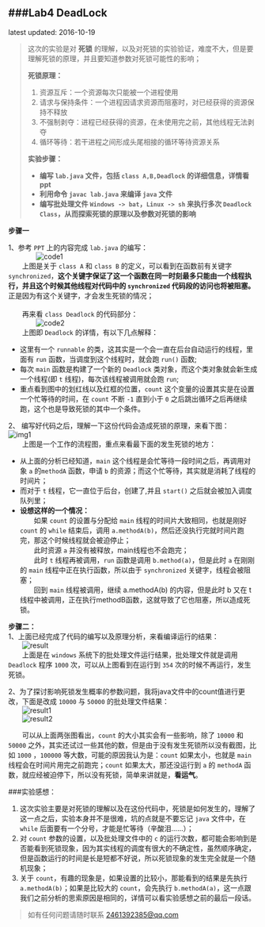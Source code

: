 ###Lab4 DeadLock
---
latest updated: 2016-10-19<br/>

> 这次的实验是对 <b>死锁</b> 的理解，以及对死锁的实验验证，难度不大，但是要理解死锁的原理，并且要知道参数对死锁可能性的影响；<br/>
> 
> <b>死锁原理：</b><br/>
> 
> 1. 资源互斥：一个资源每次只能被一个进程使用
> 2. 请求与保持条件：一个进程因请求资源而阻塞时，对已经获得的资源保持不释放
> 3. 不强制剥夺：进程已经获得的资源，在未使用完之前，其他线程无法剥夺
> 4. 循环等待：若干进程之间形成头尾相接的循环等待资源关系
> 
> 
> <b>实验步骤：
> 
> - 编写 `lab.java` 文件，包括 `class A,B,Deadlock` 的详细信息，详情看ppt
> - 利用命令 `javac lab.java` 来编译 `java` 文件
> - 编写批处理文件 `Windows -> bat`，`Linux -> sh` 来执行多次 `Deadlock Class`，从而探索死锁的原理以及参数对死锁的影响

步骤一</b><br/>

1、参考 `PPT` 上的内容完成 `lab.java` 的编写：<br/>
&emsp;&emsp;&emsp;&emsp;![code1](http://i1.piimg.com/567571/a5006b3e987985ee.png)<br/>
&emsp;&emsp;上图是关于 `class A` 和 `class B` 的定义，可以看到在函数前有关键字 `synchronized`，<b>这个关键字保证了这一个函数在同一时刻最多只能由一个线程执行，并且这个时候其他线程对代码中的 `synchronized` 代码段的访问也将被阻塞。</b>正是因为有这个关键字，才会发生死锁的情况；<br/><br/>
&emsp;&emsp;再来看 `class Deadlock` 的代码部分：<br/>
&emsp;&emsp;&emsp;&emsp;![code2](http://p1.bqimg.com/567571/dc61dd8e07f22b25.png)
<br/>
&emsp;&emsp;上图即 `Deadlock` 的详情，有以下几点解释：<br/>

- 这里有一个 `runnable` 的类，这其实是一个会一直在后台自动运行的线程，里面有 `run` 函数，当调度到这个线程时，就会跑 `run()` 函数;
- 每次 `main` 函数是构建了一个新的 `Deadlock` 类对象，而这个类对象就会新生成一个线程(即 `t` 线程)，每次该线程被调用就会跑 `run`;
- 重点看到图中的划红线以及红框的位置，`count` 这个变量的设置其实是在设置一个忙等待的时间，在 `count` 不断 `-1` 直到小于 `0` 之后跳出循环之后再继续跑，这个也是导致死锁的其中一个条件。<br/>

2、 编写好代码之后，理解一下这份代码会造成死锁的原理，来看下图：<br/>
![img1](http://p1.bqimg.com/567571/6ffac21e1b101812.png)<br/>
&emsp;&emsp;上图是一个工作的流程图，重点来看最下面的发生死锁的地方：

- 从上面的分析已经知道，`main` 这个线程是会忙等待一段时间之后，再调用对象 `a` 的`methodA` 函数，申请 `b` 的资源；而这个忙等待，其实就是消耗了线程的时间片；
- 而对于 `t` 线程，它一直位于后台，创建了,并且 `start()` 之后就会被加入调度队列里；
- <b>设想这样的一个情况：<br/></b>
&emsp;&emsp;如果 `count` 的设置与分配给 `main` 线程的时间片大致相同，也就是刚好 `count` 的 `while` 结束后，调用 `a.methodA(b)`，然后还没执行完就时间片跑完，那这个时候线程就会被迫停止；<br/>
&emsp;&emsp;此时资源 `a` 并没有被释放，main线程也不会跑完；<br/>
&emsp;&emsp;此时 `t` 线程再被调用，`run` 函数是调用 `b.method(a)`，但是此时 `a` 在刚刚的 `main` 线程中正在执行函数，所以由于 `synchronized` 关键字，线程会被阻塞；<br/>
&emsp;&emsp;回到 `main` 线程被调用，继续 a.methodA(b) 的内容，但是此时 b 又在 t 线程中被调用，正在执行methodB函数，这就导致了它也阻塞，所以造成死锁。

<b>步骤二：</b><br/>
1、上面已经完成了代码的编写以及原理分析，来看编译运行的结果：<br/>
&emsp;&emsp;![result](http://p1.bpimg.com/567571/6cfc820cb08169e5.png)<br/>
&emsp;&emsp;上面是在 `windows` 系统下的批处理文件运行结果，批处理文件就是调用 `Deadlock` 程序 `1000` 次，可以从上图看到在运行到 `354` 次的时候不再运行，发生死锁。<br/>

2、为了探讨影响死锁发生概率的参数问题，我将java文件中的count值进行更改，下面是改成 `10000` 与 `50000` 的批处理文件结果：<br/>
&emsp;&emsp;![result1](http://p1.bpimg.com/567571/eb9daf7cb0637589.png)<br/>
&emsp;&emsp;![result2](http://p1.bpimg.com/567571/cc183e43db970992.png)<br/>

&emsp;&emsp;可以从上面两张图看出，`count` 的大小其实会有一些影响，除了 `10000` 和 `50000` 之外，其实还试过一些其他的数，但是由于没有发生死锁所以没有截图，比如 `1000` ，`100000` 等大数，可能的原因我认为是：`count` 如果太小，也就是 `main` 线程会在时间片用完之前跑完；`count` 如果太大，那还没运行到 `a` 的 `methodA` 函数，就应经被迫停下，所以没有死锁，简单来讲就是，<b>看运气</b>。

###实验感想：
1. 这次实验主要是对死锁的理解以及在这份代码中，死锁是如何发生的，理解了这一点之后，实验本身并不是很难，坑的点就是不要忘记 `java` 文件中，在 `while` 后面要有一个分号，才能是忙等待（辛酸泪......）；
2. 对 `count` 参数的设置，以及批处理文件中的 `c` 的运行次数，都可能会影响到是否能看到死锁现象，因为其实线程的调度有很大的不确定性，虽然顺序确定，但是函数运行的时间是长是短都不好说，所以死锁现象的发生完全就是一个随机现象；
3. 关于 `count`，有趣的现象是，如果设置的比较小，那能看到的结果是先执行 `a.methodA(b)`；如果是比较大的 `count`，会先执行 `b.methodA(a)`，这一点跟我们之前分析的思索原因是相同的，详情可以看实验感想之前的最后一段话。

> 如有任何问题请随时联系 2461392385@qq.com